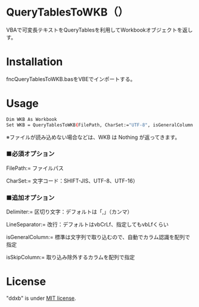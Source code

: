 # QueryTablesToWKB（）

VBAで可変長テキストをQueryTablesを利用してWorkbookオブジェクトを返しす。

# Installation

fncQueryTablesToWKB.basをVBEでインポートする。

# Usage

```bash
Dim WKB As Workbook
Set WKB = QueryTablesToWKB(FilePath, CharSet:="UTF-8", isGeneralColumn:=Array(3, 4), isSkipColumn:=Array(9, 13, 14, 15)
```

※ファイルが読み込めない場合などは、WKB は Nothing が返ってきます。

### ■必須オプション
FilePath:= ファイルパス

CharSet:= 文字コード：SHIFT-JIS、UTF-8、UTF-16）

### ■追加オプション
Delimiter:= 区切り文字：デフォルトは「,」（カンマ）

LineSeparator:= 改行：デフォルトはvbCrLf、指定してもvbLfくらい

isGeneralColumn:= 標準は文字列で取り込むので、自動でカラム認識を配列で指定

isSkipColumn:= 取り込み除外するカラムを配列で指定

# License
"ddxb" is under [MIT license](https://en.wikipedia.org/wiki/MIT_License).

